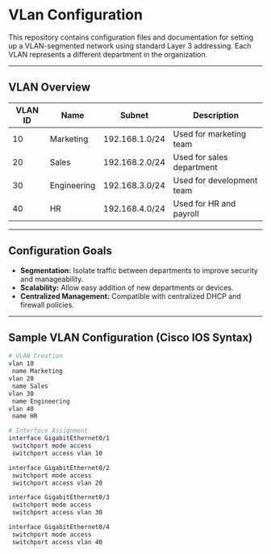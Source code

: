 # VLan Configuration

This repository contains configuration files and documentation for setting up a VLAN-segmented network using standard Layer 3 addressing. Each VLAN represents a different department in the organization.

---

## VLAN Overview

| VLAN ID | Name        | Subnet            | Description                 |
|---------|-------------|-------------------|-----------------------------|
| 10      | Marketing   | 192.168.1.0/24     | Used for marketing team     |
| 20      | Sales       | 192.168.2.0/24     | Used for sales department   |
| 30      | Engineering | 192.168.3.0/24     | Used for development team   |
| 40      | HR          | 192.168.4.0/24     | Used for HR and payroll     |

---

## Configuration Goals

- **Segmentation:** Isolate traffic between departments to improve security and manageability.
- **Scalability:** Allow easy addition of new departments or devices.
- **Centralized Management:** Compatible with centralized DHCP and firewall policies.

---

## Sample VLAN Configuration (Cisco IOS Syntax)

```bash
# VLAN Creation
vlan 10
 name Marketing
vlan 20
 name Sales
vlan 30
 name Engineering
vlan 40
 name HR

# Interface Assignment
interface GigabitEthernet0/1
 switchport mode access
 switchport access vlan 10

interface GigabitEthernet0/2
 switchport mode access
 switchport access vlan 20

interface GigabitEthernet0/3
 switchport mode access
 switchport access vlan 30

interface GigabitEthernet0/4
 switchport mode access
 switchport access vlan 40
